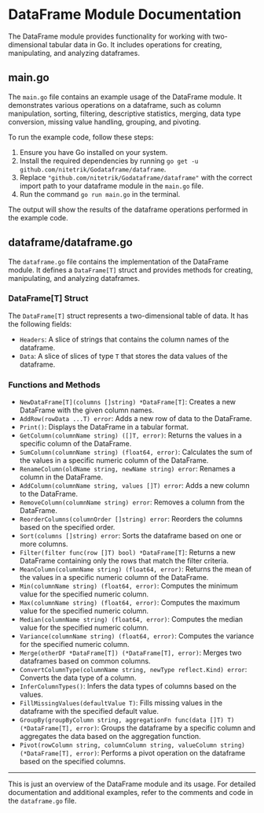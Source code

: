 # DataFrame Module Documentation

The DataFrame module provides functionality for working with two-dimensional tabular data in Go. It includes operations for creating, manipulating, and analyzing dataframes.

## main.go

The `main.go` file contains an example usage of the DataFrame module. It demonstrates various operations on a dataframe, such as column manipulation, sorting, filtering, descriptive statistics, merging, data type conversion, missing value handling, grouping, and pivoting.

To run the example code, follow these steps:

1. Ensure you have Go installed on your system.
2. Install the required dependencies by running `go get -u github.com/nitetrik/Godataframe/dataframe`.
3. Replace `"github.com/nitetrik/Godataframe/dataframe"` with the correct import path to your dataframe module in the `main.go` file.
4. Run the command `go run main.go` in the terminal.

The output will show the results of the dataframe operations performed in the example code.

## dataframe/dataframe.go

The `dataframe.go` file contains the implementation of the DataFrame module. It defines a `DataFrame[T]` struct and provides methods for creating, manipulating, and analyzing dataframes.

### DataFrame[T] Struct

The `DataFrame[T]` struct represents a two-dimensional table of data. It has the following fields:

- `Headers`: A slice of strings that contains the column names of the dataframe.
- `Data`: A slice of slices of type `T` that stores the data values of the dataframe.

### Functions and Methods

- `NewDataFrame[T](columns []string) *DataFrame[T]`: Creates a new DataFrame with the given column names.
- `AddRow(rowData ...T) error`: Adds a new row of data to the DataFrame.
- `Print()`: Displays the DataFrame in a tabular format.
- `GetColumn(columnName string) ([]T, error)`: Returns the values in a specific column of the DataFrame.
- `SumColumn(columnName string) (float64, error)`: Calculates the sum of the values in a specific numeric column of the DataFrame.
- `RenameColumn(oldName string, newName string) error`: Renames a column in the DataFrame.
- `AddColumn(columnName string, values []T) error`: Adds a new column to the DataFrame.
- `RemoveColumn(columnName string) error`: Removes a column from the DataFrame.
- `ReorderColumns(columnOrder []string) error`: Reorders the columns based on the specified order.
- `Sort(columns []string) error`: Sorts the dataframe based on one or more columns.
- `Filter(filter func(row []T) bool) *DataFrame[T]`: Returns a new DataFrame containing only the rows that match the filter criteria.
- `MeanColumn(columnName string) (float64, error)`: Returns the mean of the values in a specific numeric column of the DataFrame.
- `Min(columnName string) (float64, error)`: Computes the minimum value for the specified numeric column.
- `Max(columnName string) (float64, error)`: Computes the maximum value for the specified numeric column.
- `Median(columnName string) (float64, error)`: Computes the median value for the specified numeric column.
- `Variance(columnName string) (float64, error)`: Computes the variance for the specified numeric column.
- `Merge(otherDF *DataFrame[T]) (*DataFrame[T], error)`: Merges two dataframes based on common columns.
- `ConvertColumnType(columnName string, newType reflect.Kind) error`: Converts the data type of a column.
- `InferColumnTypes()`: Infers the data types of columns based on the values.
- `FillMissingValues(defaultValue T)`: Fills missing values in the dataframe with the specified default value.
- `GroupBy(groupByColumn string, aggregationFn func(data []T) T) (*DataFrame[T], error)`: Groups the dataframe by a specific column and aggregates the data based on the aggregation function.
- `Pivot(rowColumn string, columnColumn string, valueColumn string) (*DataFrame[T], error)`: Performs a pivot operation on the dataframe based on the specified columns.

---

This is just an overview of the DataFrame module and its usage. For detailed documentation and additional examples, refer to the comments and code in the `dataframe.go` file.
